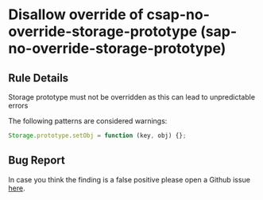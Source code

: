 # Disallow override of csap-no-override-storage-prototype (sap-no-override-storage-prototype)

## Rule Details

Storage prototype must not be overridden as this can lead to unpredictable errors

The following patterns are considered warnings:

```js
Storage.prototype.setObj = function (key, obj) {};
```

## Bug Report

In case you think the finding is a false positive please open a Github issue [here](https://github.wdf.sap.corp/S4FIORI-CD/fiori.pipeline/issues).

